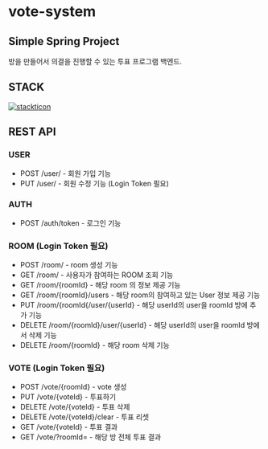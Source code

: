# vote-system

## Simple Spring Project
방을 만들어서 의결을 진행할 수 있는 투표 프로그램 백엔드.


## STACK

[![stackticon](https://firebasestorage.googleapis.com/v0/b/stackticon-81399.appspot.com/o/images%2F1714452152100?alt=media&token=3815a66d-dff5-443f-920c-717fd48b3718)](https://github.com/msdio/stackticon)



## REST API

### USER
- POST /user/  - 회원 가입 기능
- PUT  /user/  - 회원 수정 기능 (Login Token 필요)

### AUTH
- POST /auth/token - 로그인 기능

### ROOM (Login Token 필요)
- POST /room/ - room 생성 기능
- GET /room/ - 사용자가 참여하는 ROOM 조회 기능
- GET /room/{roomId} - 해당 room 의 정보 제공 기능
- GET /room/{roomId}/users - 해당 room의 참여하고 있는 User 정보 제공 기능
- PUT /room/{roomId{/user/{userId} - 해당 userId의 user을 roomId 방에 추가 기능
- DELETE /room/{roomId}/user/{userId} - 해당 userId의 user을 roomId 방에서 삭제 기능
- DELETE /room/{roomId} - 해당 room 삭제 기능

### VOTE (Login Token 필요)
- POST /vote/{roomId} - vote 생성
- PUT /vote/{voteId} - 투표하기
- DELETE /vote/{voteId} - 투표 삭제
- DELETE /vote/{voteId}/clear - 투표 리셋
- GET /vote/{voteId} - 투표 결과
- GET /vote/?roomId= - 해당 방 전체 투표 결과
